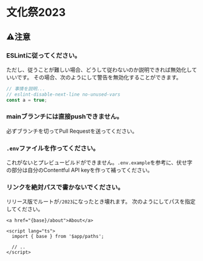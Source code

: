 # 文化祭2023

## ⚠️注意
### ESLintに従ってください。
ただし、従うことが難しい場合、どうして従わないのか説明できれば無効化していいです。
その場合、次のようにして警告を無効化することができます。

```typescript
// 事情を説明...
// eslint-disable-next-line no-unused-vars
const a = true;
```

### mainブランチには直接pushできません。
必ずブランチを切ってPull Requestを送ってください。

### `.env`ファイルを作ってください。
これがないとプレビュービルドができません。`.env.example`を参考に、伏せ字の部分は自分のContentful API keyを作って補ってください。

### リンクを絶対パスで書かないでください。
リリース版でルートが`/2023`になったとき壊れます。
次のようにしてパスを指定してください。

```svelte
<a href="{base}/about">About</a>

<script lang="ts">
  import { base } from '$app/paths';

  // ..
</script>
```
